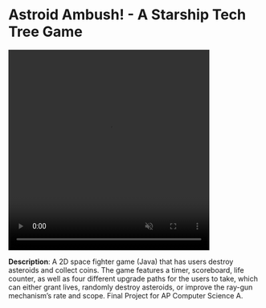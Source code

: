 # Astroid Ambush! - A Starship Tech Tree Game

<p align="center">

  <video autoplay loop muted class="embed-responsive embed-responsive-1by1" height="400" width="400"><source src="https://user-images.githubusercontent.com/54038104/113740426-ade7a180-96ce-11eb-9e3b-69a712a9c7b4.gif" type="video/mp4"> Your browser does not support the video tag.</video>
</p>

  
<b>Description</b>: A 2D space fighter game (Java) that has users destroy asteroids and collect coins. The game features a timer, scoreboard, life counter, as well as four different upgrade paths for the users to take, which can either grant lives, randomly destroy asteroids, or improve the ray-gun mechanism’s rate and scope. Final Project for AP Computer Science A.


